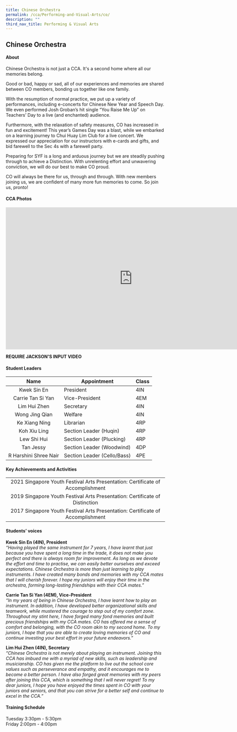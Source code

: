 ```yaml
---
title: Chinese Orchestra
permalink: /cca/Performing-and-Visual-Arts/co/
description: ""
third_nav_title: Performing & Visual Arts
---
```

## Chinese Orchestra

#### About
Chinese Orchestra is not just a CCA. It's a second home where all our memories belong. 

Good or bad, happy or sad, all of our experiences and memories are shared between CO members, bonding us together like one family.

With the resumption of normal practice, we put up a variety of performances, including e-concerts for Chinese New Year and Speech Day. We even performed Josh Groban’s hit single “You Raise Me Up” on Teachers’ Day to a live (and enchanted) audience.

Furthermore, with the relaxation of safety measures, CO has increased in fun and excitement! This year’s Games Day was a blast, while we embarked on a learning journey to Chui Huay Lim Club for a live concert. We expressed our appreciation for our instructors with e-cards and gifts, and bid farewell to the Sec 4s with a farewell party.

Preparing for SYF is a long and arduous journey but we are steadily pushing through to achieve a Distinction. With unrelenting effort and unwavering conviction, we will do our best to make CO proud.

CO will always be there for us, through and through. With new members joining us, we are confident of many more fun memories to come. So join us, pronto!

#### CCA Photos

<iframe allowfullscreen="true" height="450" width="800" frameborder="0" src="https://docs.google.com/presentation/d/e/2PACX-1vS5J7804nUSgwMNu10f3UJTBIftxd9KSpl0QKMjZRytowToRNDyMMxcwW1BkhPSYS80Ch8s87APRDUV/embed?start=false&amp;loop=false&amp;delayms=3000"></iframe>

**REQUIRE JACKSON'S INPUT VIDEO**

#### Student Leaders
| Name | Appointment | Class |
|:---:|---|---|
| Kwek Sin En | President | 4IN |
| Carrie Tan Si Yan | Vice-President | 4EM |
| Lim Hui Zhen | Secretary | 4IN |
| Wong Jing Qian | Welfare | 4IN |
| Ke Xiang Ning | Librarian | 4RP |
| Koh Xiu Ling | Section Leader (Huqin) | 4RP |
| Lew Shi Hui | Section Leader (Plucking) | 4RP |
| Tan Jessy | Section Leader (Woodwind) | 4DP |
| R Harshini Shree Nair | Section Leader (Cello/Bass) | 4PE |

#### Key Achievements and Activities
|  |
|:---:|
| 2021 Singapore Youth Festival Arts Presentation: Certificate of Accomplishment |
| 2019 Singapore Youth Festival Arts Presentation: Certificate of Distinction |
| 2017 Singapore Youth Festival Arts Presentation: Certificate of Accomplishment |

#### Students’ voices
**Kwek Sin En (4IN), President**<br>
_“Having played the same instrument for 7 years, I have learnt that just because you have spent a long time in the trade, it does not make you perfect and there is always room for improvement. As long as we devote the effort and time to practise, we can easily better ourselves and exceed expectations. Chinese Orchestra is more than just learning to play instruments. I have created many bonds and memories with my CCA mates that I will cherish forever. I hope my juniors will enjoy their time in the orchestra, forming long-lasting friendships with their CCA mates.”_

**Carrie Tan Si Yan (4EM), Vice-President**<br>
_“In my years of being in Chinese Orchestra, I have learnt how to play an instrument. In addition, I have developed better organizational skills and teamwork, while mustered the courage to step out of my comfort zone. Throughout my stint here, I have forged many fond memories and built precious friendships with my CCA mates. CO has offered me a sense of comfort and belonging, with the CO room akin to my second home. To my juniors, I hope that you are able to create loving memories of CO and continue investing your best effort in your future endeavors.”_

**Lim Hui Zhen (4IN), Secretary**<br>
_“Chinese Orchestra is not merely about playing an instrument. Joining this CCA has imbued me with a myriad of new skills, such as leadership and musicianship. CO has given me the platform to live out the school core values such as perseverance and empathy, and it encourages me to become a better person. I have also forged great memories with my peers after joining this CCA, which is something that I will never regret! To my dear juniors, I hope you have enjoyed the times spent in CO with your juniors and seniors, and that you can strive for a better self and continue to excel in the CCA.”_

#### Training Schedule

Tuesday 3:30pm - 5:30pm<br>
Friday 2:00pm - 4:00pm
